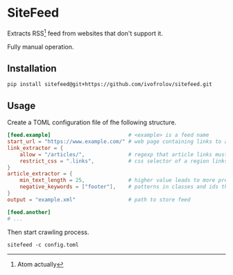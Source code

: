 # SiteFeed

Extracts RSS[^1] feed from websites that don't support it.

Fully manual operation.

## Installation

`pip install sitefeed@git+https://github.com/ivofrolov/sitefeed.git`

## Usage

Create a TOML configuration file of fhe following structure.

``` toml
[feed.example]                         # <example> is a feed name
start_url = "https://www.example.com/" # web page containing links to articles
link_extractor = {
    allow = "/articles/",              # regexp that article links must match (not required)
    restrict_css = ".links",           # css selector of a region links should be extracted from (not required)
}
article_extractor = {
    min_text_length = 25,              # higher value leads to more precise detection of longer texts (not required)
    negative_keywords = ["footer"],    # patterns in classes and ids that decrease content candidates score (not required)
}
output = "example.xml"                 # path to store feed

[feed.another]
# ...
```

Then start crawling process.

`sitefeed -c config.toml`

[^1]: Atom actually
